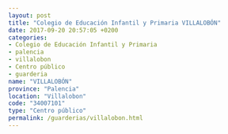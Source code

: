 ```yaml
---
layout: post
title: "Colegio de Educación Infantil y Primaria VILLALOBÓN"
date: 2017-09-20 20:57:05 +0200
categories:
- Colegio de Educación Infantil y Primaria
- palencia
- villalobon
- Centro público
- guarderia
name: "VILLALOBÓN"
province: "Palencia"
location: "Villalobon"
code: "34007101"
type: "Centro público"
permalink: /guarderias/villalobon.html
---
```

